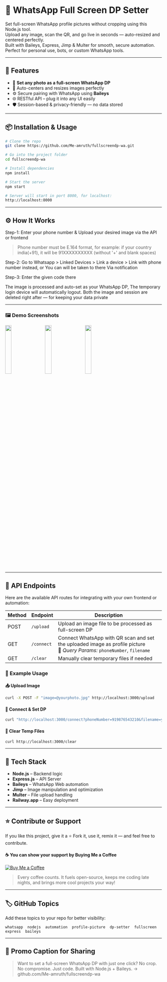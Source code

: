 # 💠 WhatsApp Full Screen DP Setter

Set full-screen WhatsApp profile pictures without cropping using this Node.js tool.  
Upload any image, scan the QR, and go live in seconds — auto-resized and centered perfectly.  
Built with Baileys, Express, Jimp & Multer for smooth, secure automation.  
Perfect for personal use, bots, or custom WhatsApp tools.

---

## 🚀 Features

- 📸 **Set any photo as a full-screen WhatsApp DP**
- 🎯 Auto-centers and resizes images perfectly
- ⚙️ Secure pairing with WhatsApp using **Baileys**
- 🌐 RESTful API – plug it into any UI easily
- 🛡️ Session-based & privacy-friendly — no data stored

---

## 📦 Installation & Usage

```bash
# Clone the repo
git clone https://github.com/Me-amruth/fullscreendp-wa.git

# Go into the project folder
cd fullscreendp-wa

# Install dependencies
npm install

# Start the server
npm start

# Server will start in port 8000, for localhost:
http://localhost:8000
```

---

## ⚙️ How It Works

Step-1: Enter your phone number & Upload your desired image via the API or frontend
> Phone number must be E.164 format,
for example: if your country india(+91), it will be 91XXXXXXXXXX (without '+' and blank spaces)

Step-2: Go to Whatsapp > Linked Devices > Link a device > Link with phone number instead, or You can will be taken to there Via notification

Step-3: Enter the given code there

The image is processed and auto-set as your WhatsApp DP, The temporary login device will automatically logout.
Both the image and session are deleted right after — for keeping your data private

---

<h3>🖼️ Demo Screenshots</h3>
<p>
  <img src="https://github.com/missnora07/resources/blob/1e83c0b804ad2ba3cd2f27f7a42c9d90f0104913/Screenshot_2025-04-11-20-41-16-533_com.android.chrome-picsay.jpg?raw=true" width="20%" />
  &nbsp;&nbsp;&nbsp;&nbsp;&nbsp;
  <img src="https://github.com/missnora07/resources/blob/1e83c0b804ad2ba3cd2f27f7a42c9d90f0104913/Screenshot_2025-04-11-20-43-12-983_com.whatsapp.jpg?raw=true" width="20%" />
  &nbsp;&nbsp;&nbsp;&nbsp;&nbsp;
  <img src="https://github.com/missnora07/resources/blob/1e83c0b804ad2ba3cd2f27f7a42c9d90f0104913/Screenshot_2025-04-11-20-39-41-196_com.whatsapp.jpg?raw=true" width="20%" />
</p>

---

## 📡 API Endpoints

Here are the available API routes for integrating with your own frontend or automation:

| Method | Endpoint   | Description                                                                 |
|--------|------------|-----------------------------------------------------------------------------|
| POST   | `/upload`  | Upload an image file to be processed as full-screen DP                      |
| GET    | `/connect` | Connect WhatsApp with QR scan and set the uploaded image as profile picture <br>🔸 *Query Params:* `phoneNumber`, `filename` |
| GET    | `/clear`   | Manually clear temporary files if needed                                    |

### 🔧 Example Usage

#### 📤 Upload Image

```bash
curl -X POST -F "image=@yourphoto.jpg" http://localhost:3000/upload
```
#### 🔗 Connect & Set DP

```bash
curl "http://localhost:3000/connect?phoneNumber=919876543210&filename=yourphoto.jpg"
```
#### 🧹 Clear Temp Files

```bash
curl http://localhost:3000/clear
```

---

## 🔧 Tech Stack

- **Node.js** – Backend logic
- **Express.js** – API Server
- **Baileys** – WhatsApp Web automation
- **Jimp** – Image manipulation and optimization
- **Multer** – File upload handling
- **Railway.app** – Easy deployment

---

## ⭐ Contribute or Support

If you like this project, give it a ⭐
Fork it, use it, remix it — and feel free to contribute.

#### ☕ You can show your support by Buying Me a Coffee

[![Buy Me a Coffee](https://img.shields.io/badge/Buy%20Me%20a%20Coffee-ffdd00?style=for-the-badge&logo=buymeacoffee&logoColor=black)](https://www.buymeacoffee.com/am1uth)

> Every coffee counts. It fuels open-source, keeps me coding late nights, and brings more cool projects your way!

---

## 🏷️ GitHub Topics

Add these topics to your repo for better visibility:
```text
whatsapp  nodejs  automation  profile-picture  dp-setter  fullscreen  express  baileys
```
---

## 📢 Promo Caption for Sharing

> Want to set a full-screen WhatsApp DP with just one click?
No crop. No compromise. Just code.
Built with Node.js + Baileys.
→ github.com/Me-amruth/fullscreendp-wa
